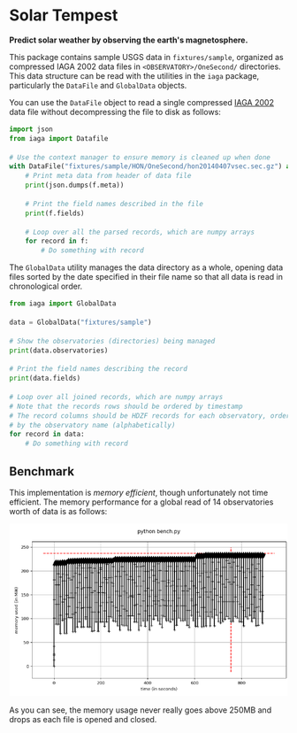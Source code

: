 # Solar Tempest

**Predict solar weather by observing the earth's magnetosphere.**

This package contains sample USGS data in `fixtures/sample`, organized as compressed IAGA 2002 data files in `<OBSERVATORY>/OneSecond/` directories. This data structure can be read with the utilities in the `iaga` package, particularly the `DataFile` and `GlobalData` objects.

You can use the `DataFile` object to read a single compressed [IAGA 2002](https://www.ngdc.noaa.gov/IAGA/vdat/IAGA2002/iaga2002format.html) data file without decompressing the file to disk as follows:

```python
import json
from iaga import Datafile

# Use the context manager to ensure memory is cleaned up when done
with DataFile("fixtures/sample/HON/OneSecond/hon20140407vsec.sec.gz") as f:
    # Print meta data from header of data file
    print(json.dumps(f.meta))

    # Print the field names described in the file
    print(f.fields)

    # Loop over all the parsed records, which are numpy arrays
    for record in f:
        # Do something with record
```

The `GlobalData` utility manages the data directory as a whole, opening data files sorted by the date specified in their file name so that all data is read in chronological order.

```python
from iaga import GlobalData

data = GlobalData("fixtures/sample")

# Show the observatories (directories) being managed
print(data.observatories)

# Print the field names describing the record
print(data.fields)

# Loop over all joined records, which are numpy arrays
# Note that the records rows should be ordered by timestamp
# The record columns should be HDZF records for each observatory, ordered
# by the observatory name (alphabetically)
for record in data:
    # Do something with record
```

## Benchmark

This implementation is _memory efficient_, though unfortunately not time efficient. The memory performance for a global read of 14 observatories worth of data is as follows:

![Memory Performance](fixtures/memory_benchmark.png)

As you can see, the memory usage never really goes above 250MB and drops as each file is opened and closed.
